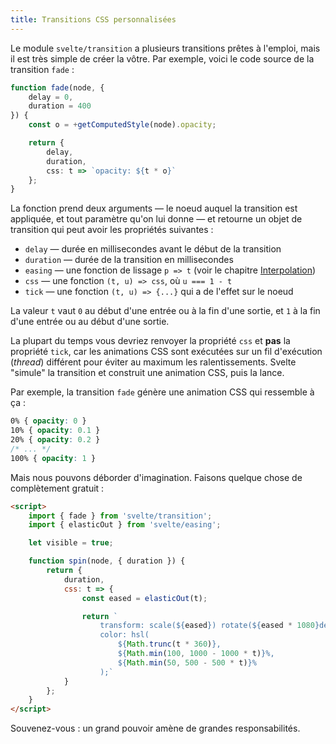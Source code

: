```yaml
---
title: Transitions CSS personnalisées
---
```


Le module `svelte/transition` a plusieurs transitions prêtes à l'emploi, mais il est très simple de créer la vôtre. Par exemple, voici le code source de la transition `fade` :


```ts
function fade(node, {
	delay = 0,
	duration = 400
}) {
	const o = +getComputedStyle(node).opacity;

	return {
		delay,
		duration,
		css: t => `opacity: ${t * o}`
	};
}
```

La fonction prend deux arguments — le noeud auquel la transition est appliquée, et tout paramètre qu'on lui donne — et retourne un objet de transition qui peut avoir les propriétés suivantes :

* `delay` — durée en millisecondes avant le début de la transition
* `duration` — durée de la transition en millisecondes
* `easing` — une fonction de lissage `p => t` (voir le chapitre [Interpolation](/tutorial/tweened))
* `css` — une fonction `(t, u) => css`, où `u === 1 - t`
* `tick` — une fonction `(t, u) => {...}` qui a de l'effet sur le noeud

La valeur `t` vaut `0` au début d'une entrée ou à la fin d'une sortie, et `1` à la fin d'une entrée ou au début d'une sortie.

La plupart du temps vous devriez renvoyer la propriété `css` et **pas** la propriété `tick`, car les animations CSS sont exécutées sur un fil d'exécution (<span class="vo">_thread_</span>) différent pour éviter au maximum les ralentissements. Svelte "simule" la transition et construit une animation CSS, puis la lance.

Par exemple, la transition `fade` génère une animation CSS qui ressemble à ça :

```css
0% { opacity: 0 }
10% { opacity: 0.1 }
20% { opacity: 0.2 }
/* ... */
100% { opacity: 1 }
```

Mais nous pouvons déborder d'imagination. Faisons quelque chose de complètement gratuit :

```html
<script>
	import { fade } from 'svelte/transition';
	import { elasticOut } from 'svelte/easing';

	let visible = true;

	function spin(node, { duration }) {
		return {
			duration,
			css: t => {
				const eased = elasticOut(t);

				return `
					transform: scale(${eased}) rotate(${eased * 1080}deg);
					color: hsl(
						${Math.trunc(t * 360)},
						${Math.min(100, 1000 - 1000 * t)}%,
						${Math.min(50, 500 - 500 * t)}%
					);`
			}
		};
	}
</script>
```

Souvenez-vous : un grand pouvoir amène de grandes responsabilités.
